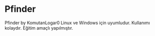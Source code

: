 # Pfinder
Pfinder by KomutanLogar0
Linux ve Windows için uyumludur. Kullanımı kolaydır.
Eğitim amaçlı yapılmıştır.
